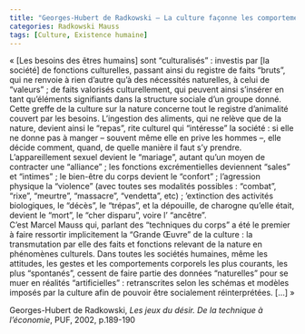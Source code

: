 ```yaml
---
title: "Georges-Hubert de Radkowski – La culture façonne les comportements humains"
categories: Radkowski Mauss
tags: [Culture, Existence humaine]
---
```


« [Les besoins des êtres humains] sont “culturalisés” : investis par [la société] de fonctions culturelles, passant ainsi du registre de faits “bruts”, qui ne renvoie à rien d’autre qu’à des nécessités naturelles, à celui de “valeurs” ; de faits valorisés culturellement, qui peuvent ainsi s’insérer en tant qu’éléments signifiants dans la structure sociale d’un groupe donné. Cette greffe de la culture sur la nature concerne tout le registre d’animalité couvert par les besoins. L’ingestion des aliments, qui ne relève que de la nature, devient ainsi le “repas”, rite culturel qui “intéresse” la société : si elle ne donne pas à manger – souvent même elle en prive les hommes –, elle décide comment, quand, de quelle manière il faut s’y prendre. L’appareillement sexuel devient le “mariage”, autant qu’un moyen de contracter une “alliance” ; les fonctions excrémentielles deviennent “sales” et “intimes” ; le bien-être du corps devient le “confort” ; l’agression physique la “violence” (avec toutes ses modalités possibles : “combat”, “rixe”, “meurtre”, “massacre”, “vendetta”, etc) ; ’extinction des activités biologiques, le “décès”, le “trépas”, et la dépouille, de charogne qu’elle était, devient le “mort”, le “cher disparu”, voire l’ “ancêtre”.  
C’est Marcel Mauss qui, parlant des “techniques du corps” a été le premier à faire ressortir implicitement la “Grande Œuvre” de la culture : la transmutation par elle des faits et fonctions relevant de la nature en phénomènes culturels. Dans toutes les sociétés humaines, même les attitudes, les gestes et les comportements corporels les plus courants, les plus “spontanés”, cessent de faire partie des données “naturelles” pour se muer en réalités “artificielles” : retranscrites selon les schémas et modèles imposés par la culture afin de pouvoir être socialement réinterprétées. […] » 

Georges-Hubert de Radkowski, _Les jeux du désir. De la technique à l’économie_, PUF, 2002, p.189-190